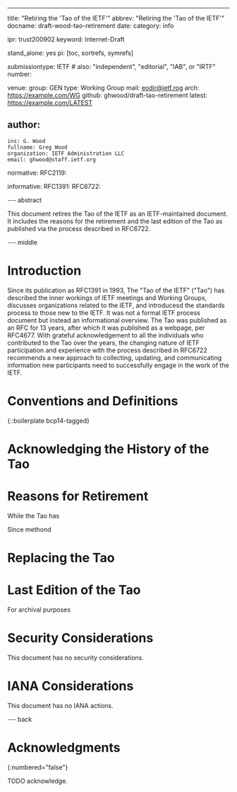 ---
title: "Retiring the 'Tao of the IETF'"
abbrev: "Retiring the 'Tao of the IETF'"
docname: draft-wood-tao-retirement
date:
category: info

ipr: trust200902
keyword: Internet-Draft

stand_alone: yes
pi: [toc, sortrefs, symrefs]


submissiontype: IETF  # also: "independent", "editorial", "IAB", or "IRTF"
number:

venue:
  group: GEN
  type: Working Group
  mail: eodir@ietf.rog
  arch: https://example.com/WG
  github: ghwood/draft-tao-retirement
  latest: https://example.com/LATEST

author:
 -
    ins: G. Wood
    fullname: Greg Wood
    organization: IETF Administration LLC
    email: ghwood@staff.ietf.org

normative:
  RFC2119:

informative:
  RFC1391:
  RFC6722:

--- abstract

This document retires the Tao of the IETF as an IETF-maintained document. It includes the reasons for the retirement and the last edition of the Tao as published via the process described in RFC6722.


--- middle

# Introduction

Since its publication as RFC1391 in 1993, The "Tao of the IETF" ("Tao") has described the inner workings of IETF meetings and Working Groups, discusses organizations related to the IETF, and introducesd the standards process to those new to the IETF. It was not a formal IETF process document but instead an informational overview. The Tao was published as an RFC for 13 years, after which it was published as a webpage, per RFC4677. With grateful acknowledgement to all the individuals who contributed to the Tao over the years, the changing nature of IETF participation and experience with the process described in RFC6722 recommends a new approach to collecting, updating, and communicating information new participants need to successfully engage in the work of the IETF.

# Conventions and Definitions

{::boilerplate bcp14-tagged}

# Acknowledging the History of the Tao

# Reasons for Retirement
While the Tao has 

Since methond

# Replacing the Tao

# Last Edition of the Tao
For archival purposes 

# Security Considerations

This document has no security considerations.


# IANA Considerations

This document has no IANA actions.


--- back

# Acknowledgments
{:numbered="false"}

TODO acknowledge.
